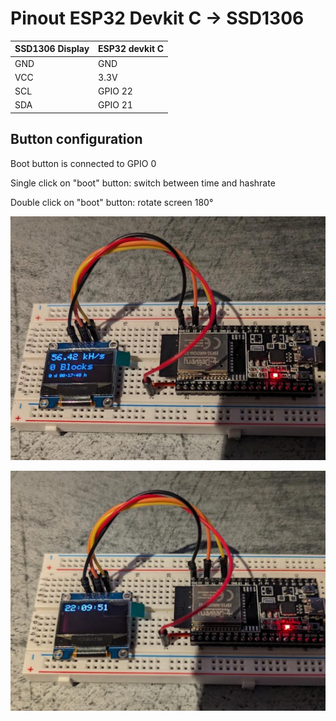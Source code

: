 # Pinout ESP32 Devkit C -> SSD1306

| SSD1306 Display   | ESP32 devkit C|
| ----------------- | ------------- | 
| GND               | GND           | 
| VCC               | 3.3V          | 
| SCL               | GPIO 22       |
| SDA               | GPIO 21       |

## Button configuration

Boot button is connected to GPIO 0

Single click on "boot" button: switch between time and hashrate

Double click on "boot" button: rotate screen 180°

![image](hashrate.png)

![image](time.png)
